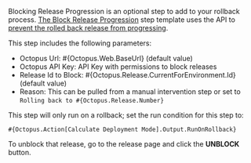 Blocking Release Progression is an optional step to add to your rollback process.  [The Block Release Progression](https://library.octopus.com/step-templates/78a182b3-5369-4e13-9292-b7f991295ad1/actiontemplate-block-release-progression) step template uses the API to [prevent the rolled back release from progressing](/docs/releases/prevent-release-progression).

This step includes the following parameters:

- Octopus Url: #{Octopus.Web.BaseUrl} (default value)
- Octopus API Key: API Key with permissions to block releases
- Release Id to Block: #{Octopus.Release.CurrentForEnvironment.Id} (default value)
- Reason: This can be pulled from a manual intervention step or set to `Rolling back to #{Octopus.Release.Number}`

This step will only run on a rollback; set the run condition for this step to:

```
#{Octopus.Action[Calculate Deployment Mode].Output.RunOnRollback}
```

To unblock that release, go to the release page and click the **UNBLOCK** button.